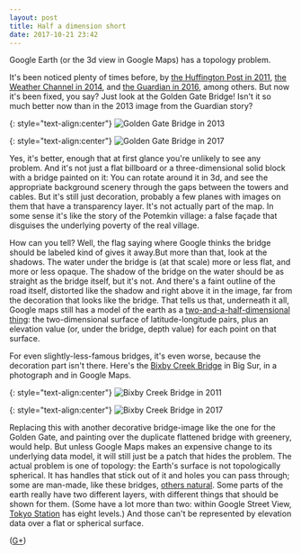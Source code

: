 ```yaml
---
layout: post
title: Half a dimension short
date: 2017-10-21 23:42
---
```

Google Earth (or the 3d view in Google Maps) has a topology problem.

It's been noticed plenty of times before, by [the Huffington Post in 2011](https://www.huffingtonpost.com/2011/03/15/google-earth-bridges-pictures_n_835328.html), [the Weather Channel in 2014](https://weather.com/sports-recreation/weather-ventures/news/postcards-from-google-earth-20130412), and [the Guardian in 2016](https://www.theguardian.com/artanddesign/shortcuts/2016/may/02/postcards-google-earth-artist-clement-valla), among others. But now it's been fixed, you say? Just look at the Golden Gate Bridge! Isn't it so much better now than in the 2013 image from the Guardian story?

{: style="text-align:center"}
![Golden Gate Bridge in 2013]({{site.baseurl}}/assets/2017/GG2013.jpg)

{: style="text-align:center"}
![Golden Gate Bridge in 2017]({{site.baseurl}}/assets/2017/GG2017.jpg)

Yes, it's better, enough that at first glance you're unlikely to see any problem. And it's not just a flat billboard or a three-dimensional solid block with a bridge painted on it: You can rotate around it in 3d, and see the appropriate background scenery through the gaps between the towers and cables. But it's still just decoration, probably a few planes with images on them that have a transparency layer. It's not actually part of the map.
In some sense it's like the story of the Potemkin village: a false façade that disguises the underlying poverty of the real village.

How can you tell? Well, the flag saying where Google thinks the bridge should be labeled kind of gives it away.But more than that, look at the shadows. The water under the bridge is (at that scale) more or less flat, and more or less opaque. The shadow of the bridge on the water should be as straight as the bridge itself, but it's not.  And there's a faint outline of the road itself, distorted like the shadow and right above it in the image, far from the decoration that looks like the bridge. That tells us that, underneath it all, Google maps still has a model of the earth as a [two-and-a-half-dimensional thing](https://en.wikipedia.org/wiki/2.5D): the two-dimensional surface of latitude-longitude pairs, plus an elevation value (or, under the bridge, depth value) for each point on that surface.

For even slightly-less-famous bridges, it's even worse, because the decoration part isn't there. Here's the [Bixby Creek Bridge](https://en.wikipedia.org/wiki/Bixby_Creek_Bridge) in Big Sur, in a photograph and in Google Maps.

{: style="text-align:center"}
![Bixby Creek Bridge in 2011]({{site.baseurl}}/assets/2017/Bixby11.jpg 'CC-BY-SA image Bixby Bridge from overlook.JPG by GlennTSimmons from Wikimedia Commons')

{: style="text-align:center"}
![Bixby Creek Bridge in 2017]({{site.baseurl}}/assets/2017/Bixby17.jpg)

Replacing this with another decorative bridge-image like the one for the Golden Gate, and painting over the duplicate flattened bridge with greenery, would help. But unless Google Maps makes an expensive change to its underlying data model, it will still just be a patch that hides the problem. The actual problem is one of topology: the Earth's surface is not topologically spherical. It has handles that stick out of it and holes you can pass through; some are man-made, like these bridges, [others natural](https://en.wikipedia.org/wiki/List_of_longest_natural_arches). Some parts of the earth really have two different layers, with different things that should be shown for them. (Some have a lot more than two: within Google Street View, [Tokyo Station](https://en.wikipedia.org/wiki/Tokyo_Station) has eight levels.) And those can't be represented by elevation data over a flat or spherical surface.

([G+](https://plus.google.com/100003628603413742554/posts/9RLnUPKkFVt))